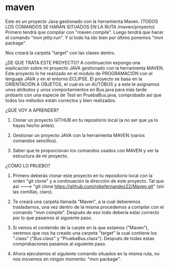 # maven
Este es un proyecto Java gestionado con la herramienta Maven.
(TODOS LOS COMANDOS SE HARÁN SITUADOS EN LA RUTA /maven/proyecto)
Primero tendrá que compilar con "maven compile".
Luego tendrá que hacer el comando "mvn jetty:run".
Y si todo ha ido bien por último ponemos "mvn package".

Nos creará la carpeta "target" con las clases dentro.

¿DE QUE TRATA ESTE PROYECTO?
A continuación expongo una explicación sobre mi proyecto JAVA gestionado con la herramienta MAVEN.
Este proyecto lo he realizado en el modulo de PROGRAMACIÓN con el lenguaje JAVA y en el entorno ECLIPSE.
El proyecto se basa en la ORIENTACIÓN A OBJETOS, el cual es un AUTOBÚS y a este le asignamos unos atributos y
unos comportamientos en Bus.java para más tarde probarlo con una especie de Test en PruebaBus.java, comprobado así
que todos los métodos están correctos y bien realizados.

¿QUE VOY A APRENDER?
1. Clonar un proyecto GITHUB en tu repositorio local (a no ser que ya lo hayas hecho antes).

2. Gestionar un proyecto JAVA con la herramienta MAVEN (varios comandos sencillos).

3. Saber que te proporcionan los comandos usados con MAVEN y ver la estructura de mi proyecto.

¿CÓMO LO PRUEBO?
1. Primero deberás clonar este proyecto en tu repositorio local con la orden "git clone" y a continuación la dirección de
este proyecto. Tal que así ---> "git clone https://github.com/robefernandez22/Maven.git" (sin las comillas, claro).

2. Te creará una carpeta llamada "Maven", a la cual deberemos trasladarnos, una vez dentro de la misma procedemos a compilar
con el comando "mvn compile". Después de eso todo debería estar correcto por lo que pasamos al siguiente paso.

3. Si vemos el contenido de la carpte en la que estamos ("Maven"), veremos que nos ha creado una carpeta "target" la cual
contiene los ".class" ("Bus.class" y "PruebaBus.class"). Después de todas estas comprobaciones pasamos al siguiente paso.

4. Ahora ejecutamos el siguiente comando situados en la misma ruta, no nos movemos en ningún momento: "mvn package".
